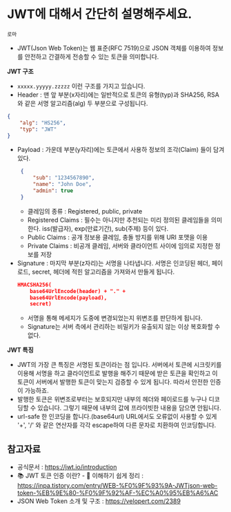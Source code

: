 # JWT에 대해서 간단히 설명해주세요.

`로마`


- JWT(Json Web Token)는 웹 표준(RFC 7519)으로 JSON 객체를 이용하여 정보를 안전하고 간결하게 전송할 수 있는 토큰을 의미합니다.

**JWT 구조**
- `xxxxx.yyyyy.zzzzz` 이런 구조를 가지고 있습니다.
- Header : 맨 앞 부분(x자리)에는 일반적으로 토큰의 유형(typ)과 SHA256, RSA와 같은 서명 알고리즘(alg) 두 부분으로 구성됩니다.
```json
{
    "alg": "HS256",
    "typ": "JWT"
}
```
- Payload : 가운데 부분(y자리)에는 토큰에서 사용하 정보의 조각(Claim) 들이 담겨있다.
   ```json
    {
        "sub": "1234567890",
        "name": "John Doe",
        "admin": true
    }
    ```
    - 클레임의 종류 : Registered, public, private
    - Registered Claims : 필수는 아니지만 추천되는 미리 정의된 클레임들을 의미한다. iss(발급자), exp(만료기간), sub(주제) 등이 있다.
    - Public Claims : 공개 정보용 클레임, 충돌 방지를 위해 URI 포맷을 이용
    - Private Claims : 비공개 클레임, 서버와 클라이언트 사이에 임의로 지정한 정보를 저장
- Signature : 마지막 부분(z자리)는 서명을 나타냅니다. 서명은 인코딩된 헤더, 페이로드, secret, 헤더에 적힌 알고리즘을 가져와서 만들게 됩니다.
    ```json
    HMACSHA256(
        base64UrlEncode(header) + "." +
        base64UrlEncode(payload),
        secret)
    ```
    - 서명을 통해 메세지가 도중에 변경되었는지 위변조를 판단하게 됩니다.
    - Signature는 서버 측에서 관리하는 비밀키가 유출되지 않는 이상 복호화할 수 없다.


**JWT 특징**
- JWT의 가장 큰 특징은 서명된 토큰이라는 점 입니다. 서버에서 토큰에 시크릿키를 이용해 서명을 하고 클라이언트로 발행을 해주기 때문에 받은 토큰을 확인하고 이 토큰이 서버에서 발행한 토큰이 맞는지 검증할 수 있게 됩니다. 따라서 안전한 인증이 가능하죠.
- 발행한 토큰은 위변조로부터는 보호되지만 내부의 헤더와 페이로드를 누구나 디코딩할 수 있습니다. 그렇기 때문에 내부의 값에 프라이빗한 내용을 담으면 안됩니다.
- url-safe 한 인코딩을 합니다.(base64url) URL에서도 오류없이 사용할 수 있게 '+', '/' 와 같은 연산자를 각각 escape하여 다른 문자로 치환하여 인코딩합니다.


## 참고자료

- 공식문서 : https://jwt.io/introduction
- 📚 JWT 토큰 인증 이란? - 💯 이해하기 쉽게 정리 : https://inpa.tistory.com/entry/WEB-%F0%9F%93%9A-JWTjson-web-token-%EB%9E%80-%F0%9F%92%AF-%EC%A0%95%EB%A6%AC
- JSON Web Token 소개 및 구조 : https://velopert.com/2389